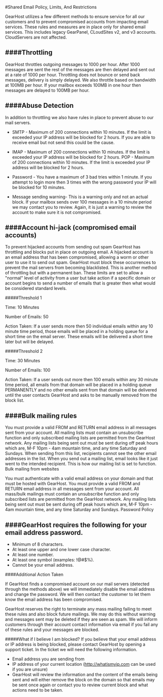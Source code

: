 #Shared Email Policy, Limits, And Restrictions

GearHost utilizes a few different methods to ensure service for all our customers and to prevent compromised accounts from impacting email services. These rules and measures are in place only for shared email services. This includes legacy GearPanel, CLoudSites v2, and v3 accounts. CloudServers are not affected. 

####Throttling
---
GearHost throttles outgoing messages to 1000 per hour. After 1000 messages are sent the rest of the messages are then delayed and sent out at a rate of 1000 per hour. Throttling does not bounce or send back messages, delivery is simply delayed. We also throttle based on bandwidth at 100MB per hour. If your mailbox exceeds 100MB in one hour then messages are delayed to 100MB per hour. 

####Abuse Detection
---
In addition to throttling we also have rules in place to prevent abuse to our mail servers. 

- SMTP - Maximum of 200 connections within 10 minutes. If the limit is exceeded your IP address will be blocked for 2 hours. If you are able to receive email but not send this could be the cause.
 
- IMAP - Maximum of 200 connections within 10 minutes. If the limit is exceeded your IP address will be blocked for 2 hours.
POP - Maximum of 200 connections within 10 minutes. If the limit is exceeded your IP address will be blocked for 2 hours.

- Password - You have a maximum of 3 bad tries within 1 minute. If you attempt to login more then 3 times with the wrong password your IP will be blocked for 10 minutes.
 
- Message sending warning- This is a warning only and not an actual block. If your mailbox sends over 100 messages in a 10 minute period we may contact you to review. Again, it is just a warning to review the account to make sure it is not compromised. 

####Account hi-jack (compromised email accounts)
---

To prevent hijacked accounts from sending out spam GearHost has throttling and blocks put in place on outgoing email. A hijacked account is an email address that has been compromised, allowing a worm or other user to use it to send out spam. GearHost must block these occurrences to prevent the mail servers from becoming blacklisted. This is another method of throttling but with a permanent ban. These limits are set to allow a "normal" level of activity from a user but take action if a specific domain or account begins to send a number of emails that is greater then what would be considered standard levels.  

#####Threshold 1

Time: 10 Minutes

Number of Emails: 50

Action Taken: If a user sends more then 50 individual emails within any 10 minute time period, those emails will be placed in a holding queue for a short time on the email server. These emails will be delivered a short time later but will be delayed. 

#####Threshold 2

Time: 30 Minutes

Number of Emails: 100

Action Taken: If a user sends out more then 100 emails within any 30 minute time period, all emails from that domain will be placed in a holding queue PERMANENTLY and no other emails sent from that domain will be delivered until the user contacts GearHost and asks to be manually removed from the block list.

####Bulk mailing rules
----

You must provide a valid FROM and RETURN email address in all messages sent from your account.
All mailing lists must contain an unsubscribe function and only subscribed mailing lists are permitted from the GearHost network.
Any mailing lists being sent out must be sent during off peak hours which are, M-F 10pm - 4am mountain time, and any time Saturday and Sundays.
When sending from this list, recipients cannot see the other email addresses in the list. When you send out a mailing list, email looks like it just went to the intended recipient. This is how our mailing list is set to function.
Bulk mailing from websites

You must authenticate with a valid email address on your domain and that must be hosted with GearHost.
You must provide a valid FROM and RETURN email address in all messages sent from your account.
All mass/bulk mailings must contain an unsubscribe function and only subscribed lists are permitted from the GearHost network.
Any mailing lists being sent out must be sent during off peak hours which are, M-F 10pm - 4am mountain time, and any time Saturday and Sundays.
Password Policy

####GearHost requires the following for your email address password. 
----
- Minimum of 8 characters.
- At least one upper and one lower case character.
- At least one number.
- At least one symbol (examples: !@#$%).
- Cannot be your email address.

####Additional Action Taken

If GearHost finds a compromised account on our mail servers (detected through the methods above) we will immediately disable the email address and change the password. We will then contact the customer to let them know the email address has been compromised. 

GearHost reserves the right to terminate any mass mailing failing to meet these rules and also block future mailings. We may do this without warning and messages sent may be deleted if they are seen as spam. We will inform customers through their account contact information via email if you fail any of these rules and your messages are blocked.

#####What if I believe I am blocked?
If you believe that your email address or IP address is being blocked, please contact GearHost by opening a support ticket. In the ticket we will need the following information.

- Email address you are sending from
- IP address of your current location (http://whatismyip.com can be used if you are unsure)
- GearHost will review the information and the content of the emails being sent and will either remove the block on the domain so that emails may be sent once again or contact you to review current block and what actions need to be taken.